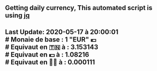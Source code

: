 ## Getting daily currency, This automated script is using [jq](https://stedolan.github.io/jq/)
## Last Update:  2020-05-17 à 20:00:01 </br># Monaie de base : 1 "EUR" 💶 </br> # Equivaut en 🇹🇳 à :  3.153143 </br> # Equivaut en 💵 à : 1.08216</br> # Equivaut en 🐱‍💻 à :  0.000111
